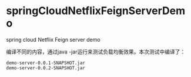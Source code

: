 # springCloudNetflixFeignServerDemo
spring cloud Netflix Feign server demo

编译不同的内容，通过java -jar运行来测试负载均衡效果。本次测试中编译了：
```text
demo-server-0.0.1-SNAPSHOT.jar
demo-server-0.0.2-SNAPSHOT.jar 
```

